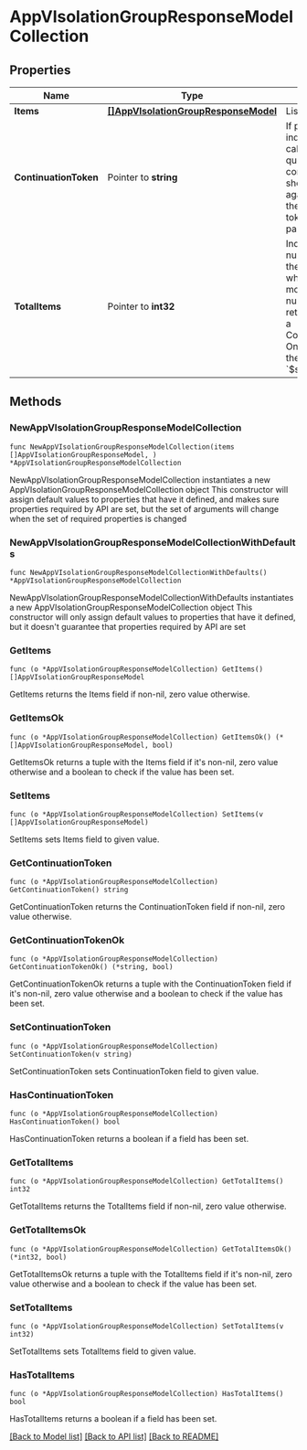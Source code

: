 # AppVIsolationGroupResponseModelCollection

## Properties

Name | Type | Description | Notes
------------ | ------------- | ------------- | -------------
**Items** | [**[]AppVIsolationGroupResponseModel**](AppVIsolationGroupResponseModel.md) | List of items. | 
**ContinuationToken** | Pointer to **string** | If present, indicates to the caller that the query was not complete, and they should call the API again specifying the continuation token as a query parameter. | [optional] 
**TotalItems** | Pointer to **int32** | Indicates the total number of items in the collection, which may be more than the number of Items returned, if there is a ContinuationToken.  Only returned in the response to &#x60;$search&#x60; APIs. | [optional] 

## Methods

### NewAppVIsolationGroupResponseModelCollection

`func NewAppVIsolationGroupResponseModelCollection(items []AppVIsolationGroupResponseModel, ) *AppVIsolationGroupResponseModelCollection`

NewAppVIsolationGroupResponseModelCollection instantiates a new AppVIsolationGroupResponseModelCollection object
This constructor will assign default values to properties that have it defined,
and makes sure properties required by API are set, but the set of arguments
will change when the set of required properties is changed

### NewAppVIsolationGroupResponseModelCollectionWithDefaults

`func NewAppVIsolationGroupResponseModelCollectionWithDefaults() *AppVIsolationGroupResponseModelCollection`

NewAppVIsolationGroupResponseModelCollectionWithDefaults instantiates a new AppVIsolationGroupResponseModelCollection object
This constructor will only assign default values to properties that have it defined,
but it doesn't guarantee that properties required by API are set

### GetItems

`func (o *AppVIsolationGroupResponseModelCollection) GetItems() []AppVIsolationGroupResponseModel`

GetItems returns the Items field if non-nil, zero value otherwise.

### GetItemsOk

`func (o *AppVIsolationGroupResponseModelCollection) GetItemsOk() (*[]AppVIsolationGroupResponseModel, bool)`

GetItemsOk returns a tuple with the Items field if it's non-nil, zero value otherwise
and a boolean to check if the value has been set.

### SetItems

`func (o *AppVIsolationGroupResponseModelCollection) SetItems(v []AppVIsolationGroupResponseModel)`

SetItems sets Items field to given value.


### GetContinuationToken

`func (o *AppVIsolationGroupResponseModelCollection) GetContinuationToken() string`

GetContinuationToken returns the ContinuationToken field if non-nil, zero value otherwise.

### GetContinuationTokenOk

`func (o *AppVIsolationGroupResponseModelCollection) GetContinuationTokenOk() (*string, bool)`

GetContinuationTokenOk returns a tuple with the ContinuationToken field if it's non-nil, zero value otherwise
and a boolean to check if the value has been set.

### SetContinuationToken

`func (o *AppVIsolationGroupResponseModelCollection) SetContinuationToken(v string)`

SetContinuationToken sets ContinuationToken field to given value.

### HasContinuationToken

`func (o *AppVIsolationGroupResponseModelCollection) HasContinuationToken() bool`

HasContinuationToken returns a boolean if a field has been set.

### GetTotalItems

`func (o *AppVIsolationGroupResponseModelCollection) GetTotalItems() int32`

GetTotalItems returns the TotalItems field if non-nil, zero value otherwise.

### GetTotalItemsOk

`func (o *AppVIsolationGroupResponseModelCollection) GetTotalItemsOk() (*int32, bool)`

GetTotalItemsOk returns a tuple with the TotalItems field if it's non-nil, zero value otherwise
and a boolean to check if the value has been set.

### SetTotalItems

`func (o *AppVIsolationGroupResponseModelCollection) SetTotalItems(v int32)`

SetTotalItems sets TotalItems field to given value.

### HasTotalItems

`func (o *AppVIsolationGroupResponseModelCollection) HasTotalItems() bool`

HasTotalItems returns a boolean if a field has been set.


[[Back to Model list]](../README.md#documentation-for-models) [[Back to API list]](../README.md#documentation-for-api-endpoints) [[Back to README]](../README.md)


